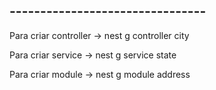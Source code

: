 ## --------------------------------
Para criar controller 
-> nest g controller city

Para criar service
-> nest g service state

Para criar module
-> nest g module address
